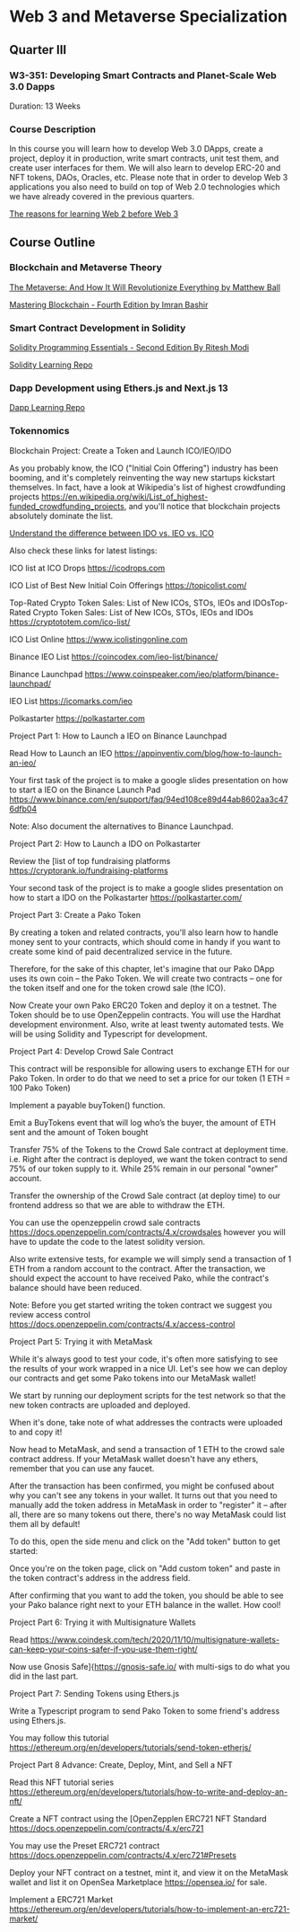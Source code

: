 # Web 3 and Metaverse Specialization

## Quarter III

### W3-351: Developing Smart Contracts and Planet-Scale Web 3.0 Dapps

Duration: 13 Weeks

### Course Description

In this course you will learn how to develop Web 3.0 DApps, create a project, deploy it in production, write smart contracts, unit test them, and create user interfaces for them. We will also learn to develop ERC-20 and NFT tokens, DAOs, Oracles, etc.  Please note that in order to develop Web 3 applications you also need to build on top of Web 2.0 technologies which we have already covered in the previous quarters.

[The reasons for learning Web 2 before Web 3](
<https://javascript.plainenglish.io/why-you-should-learn-web-2-0-before-getting-into-web-3-0-d251625990db>)

## Course Outline

### Blockchain and Metaverse Theory

[The Metaverse: And How It Will Revolutionize Everything by Matthew Ball](https://www.amazon.com/Metaverse-How-Will-Revolutionize-Everything/dp/1324092033/ref=tmm_hrd_swatch_0)

[Mastering Blockchain - Fourth Edition by Imran Bashir](
<https://www.packtpub.com/product/mastering-blockchain-fourth-edition/9781803241067>)

### Smart Contract Development in Solidity

[Solidity Programming Essentials - Second Edition By Ritesh Modi](
<https://www.packtpub.com/product/solidity-programming-essentials-second-edition/9781803231181>)

[Solidity Learning Repo](
<https://github.com/panaverse/defi-dapps-solidity-smart-contracts>)

### Dapp Development using Ethers.js and Next.js 13

[Dapp Learning Repo](
<https://github.com/panaverse/dapps-nextjs>)

### Tokennomics

Blockchain Project: Create a Token and Launch ICO/IEO/IDO

As you probably know, the ICO ("Initial Coin Offering") industry has been booming, and it's completely reinventing the way new startups kickstart themselves. In fact, have a look at Wikipedia's list of highest crowdfunding projects  <https://en.wikipedia.org/wiki/List_of_highest-funded_crowdfunding_projects>, and you'll notice that blockchain projects absolutely dominate the list.

[Understand the difference between IDO vs. IEO vs. ICO](https://phemex.com/blogs/what-is-a-dex-ido)

Also check these links for latest listings:

ICO list at ICO Drops <https://icodrops.com>

ICO List of Best New Initial Coin Offerings <https://topicolist.com/>

Top-Rated Crypto Token Sales: List of New ICOs, STOs, IEOs and IDOsTop-Rated Crypto Token Sales: List of New ICOs, STOs, IEOs and IDOs <https://cryptototem.com/ico-list/>

ICO List Online <https://www.icolistingonline.com>

Binance IEO List <https://coincodex.com/ieo-list/binance/>

Binance Launchpad <https://www.coinspeaker.com/ieo/platform/binance-launchpad/>

IEO List <https://icomarks.com/ieo>

Polkastarter <https://polkastarter.com>

Project Part 1: How to Launch a IEO on Binance Launchpad

Read How to Launch an IEO <https://appinventiv.com/blog/how-to-launch-an-ieo/>

Your first task of the project is to make a google slides presentation on how to start a IEO on the Binance Launch Pad <https://www.binance.com/en/support/faq/94ed108ce89d44ab8602aa3c476dfb04>

Note: Also document the alternatives to Binance Launchpad.

Project Part 2: How to Launch a IDO on Polkastarter

Review the [list of top fundraising platforms <https://cryptorank.io/fundraising-platforms>

Your second task of the project is to make a google slides presentation on how to start a IDO on the Polkastarter <https://polkastarter.com/>

Project Part 3: Create a Pako Token

By creating a token and related contracts, you'll also learn how to handle money sent to your contracts, which should come in handy if you want to create some kind of paid decentralized service in the future.

Therefore, for the sake of this chapter, let's imagine that our  Pako DApp uses its own coin – the Pako Token. We will create two contracts – one for the token itself and one for the token crowd sale (the ICO).

Now Create your own Pako ERC20 Token and deploy it on a testnet. The Token should be to use OpenZeppelin contracts. You will use the Hardhat development environment. Also, write at least twenty automated tests. We will be using Solidity and Typescript for development.

Project Part 4: Develop Crowd Sale Contract

This contract will be responsible for allowing users to exchange ETH for our Pako Token. In order to do that we need to set a price for our token (1 ETH = 100 Pako Token)

Implement a payable buyToken() function.

Emit a BuyTokens event that will log who’s the buyer, the amount of ETH sent and the amount of Token bought

Transfer 75% of the Tokens to the Crowd Sale contract at deployment time. i.e. Right after the contract is deployed, we want the token contract to send 75% of our token supply to it. While 25% remain in our personal "owner" account.

Transfer the ownership of the Crowd Sale contract (at deploy time) to our frontend address so that we are able to withdraw the ETH.

You can use the openzeppelin crowd sale contracts <https://docs.openzeppelin.com/contracts/4.x/crowdsales> however you will have to update the code to the latest solidity version.

Also write extensive tests, for example we will simply send a transaction of 1 ETH from a random account to the contract. After the transaction, we should expect the account to have received Pako, while the contract's balance should have been reduced.

Note: Before you get started writing the token contract we suggest you review access control
<https://docs.openzeppelin.com/contracts/4.x/access-control>

Project Part 5: Trying it with MetaMask

While it's always good to test your code, it's often more satisfying to see the results of your work wrapped in a nice UI. Let's see how we can deploy our contracts and get some Pako tokens into our MetaMask wallet!

We start by running our deployment scripts for the test network so that the new token contracts are uploaded and deployed.

When it's done, take note of what addresses the contracts were uploaded to and copy it!

Now head to MetaMask, and send a transaction of 1 ETH to the crowd sale contract address. If your MetaMask wallet doesn't have any ethers, remember that you can use any faucet.

After the transaction has been confirmed, you might be confused about why you can't see any tokens in your wallet. It turns out that you need to manually add the token address in MetaMask in order to "register" it – after all, there are so many tokens out there, there's no way MetaMask could list them all by default!

To do this, open the side menu and click on the "Add token" button to get started:

Once you're on the token page, click on "Add custom token" and paste in the token contract's address in the address field.

After confirming that you want to add the token, you should be able to see your Pako balance right next to your ETH balance in the wallet. How cool!

Project Part 6: Trying it with Multisignature Wallets

Read <https://www.coindesk.com/tech/2020/11/10/multisignature-wallets-can-keep-your-coins-safer-if-you-use-them-right/>

Now use Gnosis Safe]{<https://gnosis-safe.io/> with multi-sigs to do what you did in the last part.

Project Part 7: Sending Tokens using Ethers.js

Write a Typescript program to send Pako Token to some friend's address using Ethers.js.

You may follow this tutorial <https://ethereum.org/en/developers/tutorials/send-token-etherjs/>

Project Part 8 Advance: Create, Deploy, Mint, and Sell a NFT

Read this NFT tutorial series <https://ethereum.org/en/developers/tutorials/how-to-write-and-deploy-an-nft/>

Create a NFT contract using the [OpenZepplen ERC721 NFT Standard <https://docs.openzeppelin.com/contracts/4.x/erc721>

You may use the Preset ERC721 contract <https://docs.openzeppelin.com/contracts/4.x/erc721#Presets>

Deploy your NFT contract on a testnet, mint it, and view it on the MetaMask wallet and list it on OpenSea Marketplace <https://opensea.io/>  for sale.

Implement a ERC721 Market <https://ethereum.org/en/developers/tutorials/how-to-implement-an-erc721-market/>
